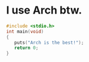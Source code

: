 # I use Arch btw.
```c
#include <stdio.h>
int main(void)
{
   puts("Arch is the best!");
   return 0;
}
```
